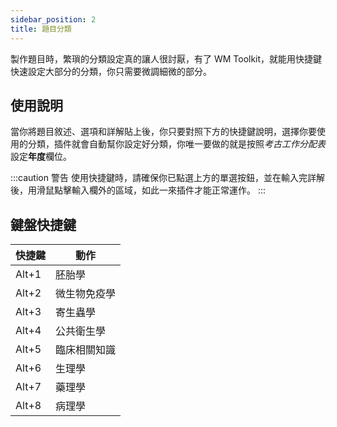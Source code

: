 ```yaml
---
sidebar_position: 2
title: 題目分類
---
```


製作題目時，繁瑣的分類設定真的讓人很討厭，有了 WM Toolkit，就能用快捷鍵快速設定大部分的分類，你只需要微調細微的部分。

## 使用說明

當你將題目敘述、選項和詳解貼上後，你只要對照下方的快捷鍵說明，選擇你要使用的分類，插件就會自動幫你設定好分類，你唯一要做的就是按照*考古工作分配表*設定**年度**欄位。

:::caution 警告
使用快捷鍵時，請確保你已點選上方的單選按鈕，並在輸入完詳解後，用滑鼠點擊輸入欄外的區域，如此一來插件才能正常運作。
:::

## 鍵盤快捷鍵

快捷鍵            | 動作
------------------|---------------------
Alt+1             | 胚胎學
Alt+2             | 微生物免疫學
Alt+3             | 寄生蟲學
Alt+4             | 公共衛生學
Alt+5             | 臨床相關知識
Alt+6             | 生理學
Alt+7             | 藥理學
Alt+8             | 病理學
